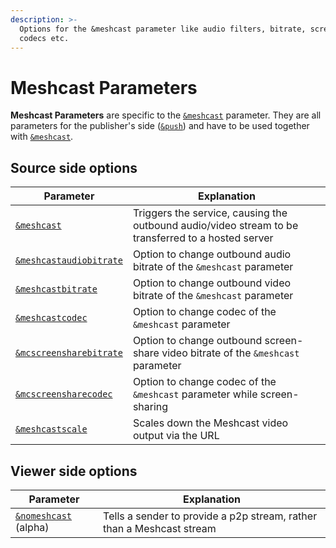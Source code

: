 ```yaml
---
description: >-
  Options for the &meshcast parameter like audio filters, bitrate, screen-share,
  codecs etc.
---
```


# Meshcast Parameters

**Meshcast Parameters** are specific to the [`&meshcast`](../../newly-added-parameters/and-meshcast.md) parameter. They are all parameters for the publisher's side ([`&push`](../../source-settings/push.md)) and have to be used together with [`&meshcast`](../../newly-added-parameters/and-meshcast.md).

## Source side options

| Parameter                                                                      | Explanation                                                                                        |
| ------------------------------------------------------------------------------ | -------------------------------------------------------------------------------------------------- |
| [`&meshcast`](../../newly-added-parameters/and-meshcast.md)                    | Triggers the service, causing the outbound audio/video stream to be transferred to a hosted server |
| [`&meshcastaudiobitrate`](and-meshcastaudiobitrate.md)                         | Option to change outbound audio bitrate of the `&meshcast` parameter                               |
| [`&meshcastbitrate`](../../meshcast-settings/and-meshcastbitrate.md)           | Option to change outbound video bitrate of the `&meshcast` parameter                               |
| [`&meshcastcodec`](../../meshcast-settings/and-meshcastcodec.md)               | Option to change codec of the `&meshcast` parameter                                                |
| [`&mcscreensharebitrate`](../../meshcast-settings/and-mcscreensharebitrate.md) | Option to change outbound screen-share video bitrate of the `&meshcast` parameter                  |
| [`&mcscreensharecodec`](../../meshcast-settings/and-mcscreensharecodec.md)     | Option to change codec of the `&meshcast` parameter while screen-sharing                           |
| [`&meshcastscale`](../upcoming-parameters/and-meshcastscale.md)                | Scales down the Meshcast video output via the URL                                                  |

## **Viewer side options**

| Parameter                                  | Explanation                                                           |
| ------------------------------------------ | --------------------------------------------------------------------- |
| [`&nomeshcast`](and-nomeshcast.md) (alpha) | Tells a sender to provide a p2p stream, rather than a Meshcast stream |
